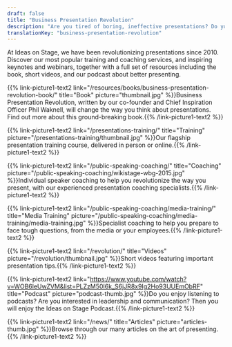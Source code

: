 ```yaml
---
draft: false
title: "Business Presentation Revolution"
description: "Are you tired of boring, ineffective presentations? Do you want to stand out through effective communication? It’s time to join the Business Presentation Revolution."
translationKey: "business-presentation-revolution"
---
```


At Ideas on Stage, we have been revolutionizing presentations since 2010. Discover our most popular training and coaching services, and inspiring keynotes and webinars, together with a full set of resources including the book, short videos, and our podcast about better presenting.

{{% link-picture1-text2 link="/resources/books/business-presentation-revolution-book/" title="Book" picture="thumbnail.jpg" %}}Business Presentation Revolution, written by our co-founder and Chief Inspiration Officer Phil Waknell, will change the way you think about presentations. Find out more about this ground-breaking book.{{% /link-picture1-text2 %}} 

{{% link-picture1-text2 link="/presentations-training/" title="Training" picture="/presentations-training/thumbnail.jpg" %}}Our flagship presentation training course, delivered in person or online.{{% /link-picture1-text2 %}}

{{% link-picture1-text2 link="/public-speaking-coaching/" title="Coaching" picture="/public-speaking-coaching/wikistage-wbg-2015.jpg" %}}Individual speaker coaching to help you revolutionize the way you present, with our experienced presentation coaching specialists.{{% /link-picture1-text2 %}}

{{% link-picture1-text2 link="/public-speaking-coaching/media-training/" title="Media Training" picture="/public-speaking-coaching/media-training/media-training.jpg" %}}Specialist coaching to help you prepare to face tough questions, from the media or your employees.{{% /link-picture1-text2 %}}

{{% link-picture1-text2 link="/revolution/" title="Videos" picture="/revolution/thumbnail.jpg" %}}Short videos featuring important presentation tips.{{% /link-picture1-text2 %}} 

{{% link-picture1-text2 link="https://www.youtube.com/watch?v=WOB6leUwZVM&list=PLZzM50I6k_S6jJR8x9Ig2Ho93UUEmObRF" title="Podcast" picture="podcast-thumb.jpg" %}}Do you enjoy listening to podcasts? Are you interested in leadership and communication? Then you will enjoy the Ideas on Stage Podcast.{{% /link-picture1-text2 %}}

{{% link-picture1-text2 link="/news/" title="Articles" picture="articles-thumb.jpg" %}}Browse through our many articles on the art of presenting.{{% /link-picture1-text2 %}}
